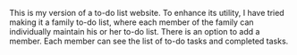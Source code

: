 This is my version of a to-do list website. To enhance its utility, I have tried making it a family to-do list, where each member of the family can individually maintain his or her to-do list. There is an option to add a member. Each member can see the list of to-do tasks and completed tasks.
